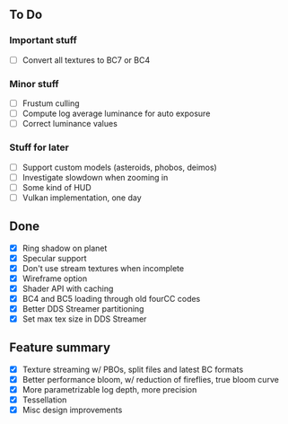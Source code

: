 ## To Do

### Important stuff
- [ ] Convert all textures to BC7 or BC4

### Minor stuff
- [ ] Frustum culling
- [ ] Compute log average luminance for auto exposure
- [ ] Correct luminance values

### Stuff for later
- [ ] Support custom models (asteroids, phobos, deimos)
- [ ] Investigate slowdown when zooming in
- [ ] Some kind of HUD
- [ ] Vulkan implementation, one day

## Done
- [x] Ring shadow on planet
- [x] Specular support
- [x] Don't use stream textures when incomplete
- [x] Wireframe option
- [x] Shader API with caching
- [x] BC4 and BC5 loading through old fourCC codes
- [x] Better DDS Streamer partitioning
- [x] Set max tex size in DDS Streamer

## Feature summary
- [x] Texture streaming w/ PBOs, split files and latest BC formats
- [x] Better performance bloom, w/ reduction of fireflies, true bloom curve
- [x] More parametrizable log depth, more precision
- [x] Tessellation
- [x] Misc design improvements
